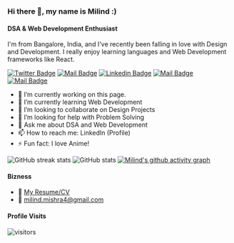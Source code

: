### Hi there 👋, my name is Milind :)

#### DSA & Web Development Enthusiast

I'm from Bangalore, India, and I've recently been falling in love with Design and Development. I really enjoy learning languages and Web Development frameworks like React.

[![Twitter Badge](https://img.shields.io/badge/-@dryruncatch-1ca0f1?style=flat&labelColor=1ca0f1&logo=twitter&logoColor=white&link=https://twitter.com/dryruncatch)](https://twitter.com/dryruncatch) [![Mail Badge](https://img.shields.io/badge/-MilindMishra-e74c3c?style=flat&labelColor=e74c3c&logo=youtube&logoColor=white)](https://www.youtube.com/channel/UCMG4BahZvx70a8fsRcczVpA) [![Linkedin Badge](https://img.shields.io/badge/-Milind-0e76a8?style=flat&labelColor=0e76a8&logo=linkedin&logoColor=white)](https://www.linkedin.com/in/milind--mishra/) [![Mail Badge](https://img.shields.io/badge/-@that_beautifuldream-e84393?style=flat&labelColor=e84393&logo=instagram&logoColor=white)](https://instagram.com/islempenywis) [![Mail Badge](https://img.shields.io/badge/-milind.mishra4-c0392b?style=flat&labelColor=c0392b&logo=gmail&logoColor=white)](mailto:milind.mishra4@gmail.com)

- 🔭 I’m currently working on this page.
- 🌱 I’m currently learning Web Development
- 👯 I’m looking to collaborate on Design Projects
- 🤔 I’m looking for help with Problem Solving
- 💬 Ask me about DSA and Web Development
- 📫 How to reach me: LinkedIn (Profile)
- ⚡ Fun fact: I love Anime!

![GitHub streak stats](https://github-readme-streak-stats.herokuapp.com/?user=thatbeautifuldream&count_private=true&theme=tokyonight&hide=contribs,prs)
![GitHub stats](https://github-readme-stats.vercel.app/api?username=thatbeautifuldream&show_icons=true&count_private=true&theme=tokyonight&hide=contribs,prs)
[![Milind's github activity graph](https://activity-graph.herokuapp.com/graph?username=thatbeautifuldream&theme=github)](https://github.com/thatbeautifuldream/github-readme-activity-graph)

#### Bizness

- :paperclip: [My Resume/CV](https://github.com/thatbeautifuldream/thatbeautifuldream/blob/main/dummy-resume.pdf)
- :email: milind.mishra4@gmail.com

#### Profile Visits

![visitors](https://visitor-badge.glitch.me/badge?page_id=thatbeautifuldream)
